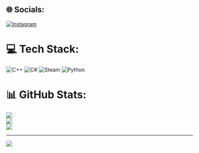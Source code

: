 
## 🌐 Socials:
[![Instagram](https://img.shields.io/badge/Instagram-%23E4405F.svg?logo=Instagram&logoColor=white)](https://instagram.com/by__danel) 

# 💻 Tech Stack:
![C++](https://img.shields.io/badge/c++-%2300599C.svg?style=for-the-badge&logo=c%2B%2B&logoColor=white) ![C#](https://img.shields.io/badge/c%23-%23239120.svg?style=for-the-badge&logo=csharp&logoColor=white) ![Steam](https://img.shields.io/badge/steam-%23000000.svg?style=for-the-badge&logo=steam&logoColor=white) ![Python](https://img.shields.io/badge/python-3670A0?style=for-the-badge&logo=python&logoColor=ffdd54)
# 📊 GitHub Stats:
![](https://github-readme-stats.vercel.app/api?username=Sergio-LTS&theme=blue-green&hide_border=true&include_all_commits=true&count_private=false)<br/>
![](https://nirzak-streak-stats.vercel.app/?user=Sergio-LTS&theme=blue-green&hide_border=true)<br/>
![](https://github-readme-stats.vercel.app/api/top-langs/?username=Sergio-LTS&theme=blue-green&hide_border=true&include_all_commits=true&count_private=false&layout=compact)

---
[![](https://visitcount.itsvg.in/api?id=Sergio-LTS&icon=0&color=0)](https://visitcount.itsvg.in)

<!-- Proudly created with GPRM ( https://gprm.itsvg.in ) -->
